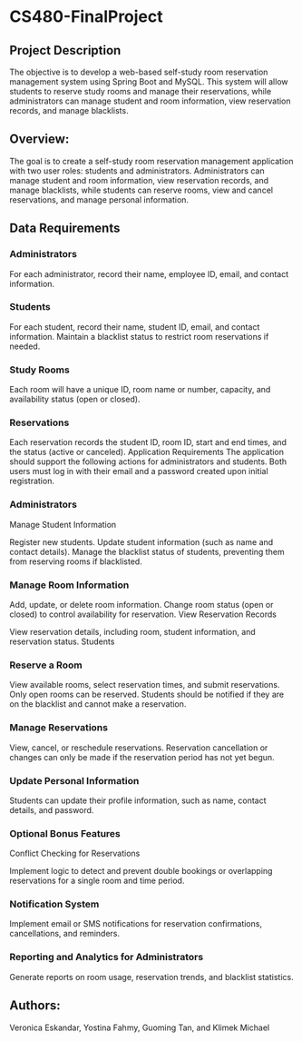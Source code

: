 # CS480-FinalProject
## Project Description
The objective is to develop a web-based self-study room reservation management system using Spring Boot and MySQL. This system will allow students to reserve study rooms and manage their reservations, while administrators can manage student and room information, view reservation records, and manage blacklists.

## Overview:
The goal is to create a self-study room reservation management application with two user roles: students and administrators. Administrators can manage student and room information, view reservation records, and manage blacklists, while students can reserve rooms, view and cancel reservations, and manage personal information.

## Data Requirements
### Administrators
For each administrator, record their name, employee ID, email, and contact information.

### Students
For each student, record their name, student ID, email, and contact information.
Maintain a blacklist status to restrict room reservations if needed.

### Study Rooms
Each room will have a unique ID, room name or number, capacity, and availability status (open or closed).

### Reservations
Each reservation records the student ID, room ID, start and end times, and the status (active or canceled).
Application Requirements
The application should support the following actions for administrators and students. Both users must log in with their email and a password created upon initial registration.

### Administrators
Manage Student Information

Register new students.
Update student information (such as name and contact details).
Manage the blacklist status of students, preventing them from reserving rooms if blacklisted.

### Manage Room Information
Add, update, or delete room information.
Change room status (open or closed) to control availability for reservation.
View Reservation Records

View reservation details, including room, student information, and reservation status.
Students

### Reserve a Room
View available rooms, select reservation times, and submit reservations. Only open rooms can be reserved.
Students should be notified if they are on the blacklist and cannot make a reservation.

### Manage Reservations
View, cancel, or reschedule reservations. Reservation cancellation or changes can only be made if the reservation period has not yet begun.

### Update Personal Information

Students can update their profile information, such as name, contact details, and password.

### Optional Bonus Features
Conflict Checking for Reservations

Implement logic to detect and prevent double bookings or overlapping reservations for a single room and time period.

### Notification System

Implement email or SMS notifications for reservation confirmations, cancellations, and reminders.

### Reporting and Analytics for Administrators

Generate reports on room usage, reservation trends, and blacklist statistics.
## Authors:
Veronica Eskandar, Yostina Fahmy, Guoming Tan, and Klimek Michael 
